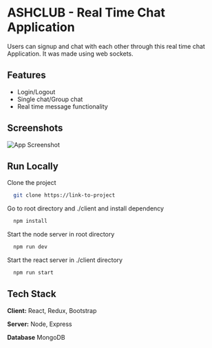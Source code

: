 
# ASHCLUB - Real Time Chat Application

Users can signup and chat with each other through this real time chat Application. It was made using web sockets.


## Features

- Login/Logout
- Single chat/Group chat
- Real time message functionality


## Screenshots

![App Screenshot](https://via.placeholder.com/468x300?text=App+Screenshot+Here)


## Run Locally

Clone the project

```bash
  git clone https://link-to-project
```

Go to root directory and ./client and install dependency

```bash
  npm install
```

Start the node server in root directory

```bash
  npm run dev
```
Start the react server in ./client directory

```bash
  npm run start
```



## Tech Stack

**Client:** React, Redux, Bootstrap

**Server:** Node, Express

**Database** MongoDB

